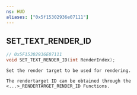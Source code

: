 ```yaml
---
ns: HUD
aliases: ["0x5f15302936e07111"]
---
```

## SET_TEXT_RENDER_ID

```c
// 0x5F15302936E07111
void SET_TEXT_RENDER_ID(int RenderIndex);
```

```
Set the render target to be used for rendering.

The rendertarget ID can be obtained through the <...>_RENDERTARGET_RENDER_ID Functions.
```
